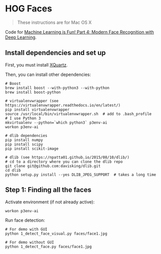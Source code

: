 # HOG Faces

> These instructions are for Mac OS X

Code for [Machine Learning is Fun! Part 4: Modern Face Recognition with Deep Learning](https://medium.com/@ageitgey/machine-learning-is-fun-part-4-modern-face-recognition-with-deep-learning-c3cffc121d78#.csqwby8z9).

## Install dependencies and set up

First, you must install [XQuartz](https://www.xquartz.org/).

Then, you can install other dependencies:

```
# Boost
brew install boost --with-python3 --with-python
brew install boost-python

# virtualenvwrapper (see https://virtualenvwrapper.readthedocs.io/en/latest/)
pip install virtualenvwrapper
source /usr/local/bin/virtualenvwrapper.sh  # add to .bash_profile
# I use Python 3
mkvirtualenv --python=`which python3` p3env-ai
workon p3env-ai

# dlib dependencies
pip install numpy
pip install scipy
pip install scikit-image

# dlib (see https://npatta01.github.io/2015/08/10/dlib/)
# cd to a directory where you can clone the dlib repo
git clone git@github.com:davisking/dlib.git
cd dlib
python setup.py install --yes DLIB_JPEG_SUPPORT  # takes a long time
```

## Step 1: Finding all the faces

Activate environment (if not already active):

```
workon p3env-ai
```

Run face detection:

```
# For demo with GUI
python 1_detect_face_visual.py faces/face1.jpg

# For demo without GUI
python 1_detect_face.py faces/face1.jpg
```
